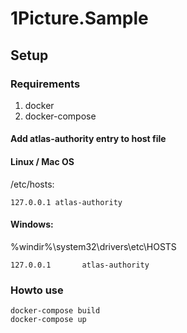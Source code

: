 # 1Picture.Sample

## Setup

### Requirements

1. docker
2. docker-compose

#### Add atlas-authority entry to host file

#### Linux / Mac OS

/etc/hosts:

```
127.0.0.1 atlas-authority
```

#### Windows:

%windir%\system32\drivers\etc\HOSTS

```
127.0.0.1       atlas-authority
```

### Howto use



```docker
docker-compose build
docker-compose up
```
